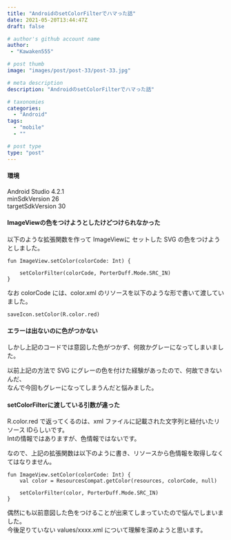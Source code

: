 ```yaml
---
title: "AndroidのsetColorFilterでハマった話"
date: 2021-05-20T13:44:47Z
draft: false

# author's github account name
author:
 - "Kawaken555"

# post thumb
image: "images/post/post-33/post-33.jpg"

# meta description
description: "AndroidのsetColorFilterでハマった話"

# taxonomies
categories: 
  - "Android"
tags:
  - "mobile"
  - ""

# post type
type: "post"
---
```


#### 環境

Android Studio 4.2.1  
minSdkVersion 26  
targetSdkVersion 30  

#### ImageViewの色をつけようとしたけどつけられなかった


以下のような拡張関数を作って ImageViewに セットした SVG の色をつけようとしました。   

```
fun ImageView.setColor(colorCode: Int) {

    setColorFilter(colorCode, PorterDuff.Mode.SRC_IN)
}
```


なお colorCode には、color.xml のリソースを以下のような形で書いて渡していました。   

```
saveIcon.setColor(R.color.red)
```



#### エラーは出ないのに色がつかない

しかし上記のコードでは意図した色がつかず、何故かグレーになってしまいました。    


以前上記の方法で SVG にグレーの色を付けた経験があったので、何故できないんだ、    
なんで今回もグレーになってしまうんだと悩みました。


#### setColorFilterに渡している引数が違った  

R.color.red で返ってくるのは、xml ファイルに記載された文字列と紐付いたリソース IDらしいです。   
Intの情報ではありますが、色情報ではないです。  


なので、上記の拡張関数は以下のように書き、リソースから色情報を取得しなくてはなりません。

```
fun ImageView.setColor(colorCode: Int) {
    val color = ResourcesCompat.getColor(resources, colorCode, null)

    setColorFilter(color, PorterDuff.Mode.SRC_IN)
}
```

偶然にも以前意図した色をつけることが出来てしまっていたので悩んでしまいました。  
今後足りていない values/xxxx.xml について理解を深めようと思います。


